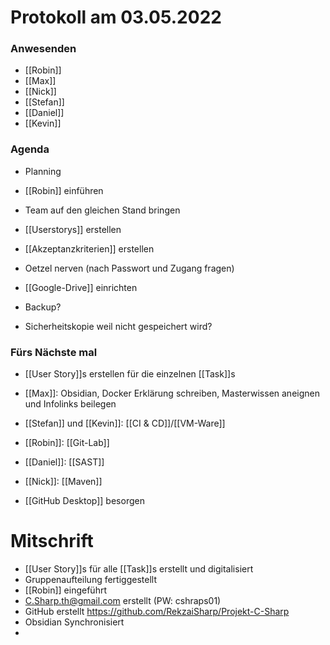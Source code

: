 # Protokoll am 03.05.2022
### Anwesenden
- [[Robin]]
- [[Max]]
- [[Nick]]
- [[Stefan]]
- [[Daniel]]
- [[Kevin]]

### Agenda
- Planning
- [[Robin]] einführen
- Team auf den gleichen Stand bringen

- [[Userstorys]] erstellen
- [[Akzeptanzkriterien]] erstellen
- Oetzel nerven (nach Passwort und Zugang fragen)
- [[Google-Drive]] einrichten
- Backup?
- Sicherheitskopie weil nicht gespeichert wird?

### Fürs Nächste mal
- [[User Story]]s erstellen für die einzelnen [[Task]]s
- [[Max]]: Obsidian, Docker Erklärung schreiben, Masterwissen aneignen und Infolinks beilegen 
- [[Stefan]] und [[Kevin]]: [[CI & CD]]/[[VM-Ware]]
- [[Robin]]: [[Git-Lab]]
- [[Daniel]]: [[SAST]]
- [[Nick]]: [[Maven]]

- [[GitHub Desktop]] besorgen

# Mitschrift
- [[User Story]]s für alle [[Task]]s erstellt und digitalisiert
- Gruppenaufteilung fertiggestellt
- [[Robin]] eingeführt
- C.Sharp.th@gmail.com erstellt (PW: cshraps01)
- GitHub erstellt https://github.com/RekzaiSharp/Projekt-C-Sharp
- Obsidian Synchronisiert
- 